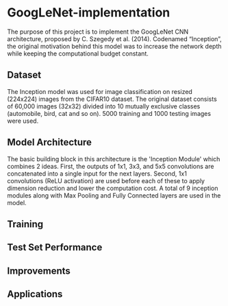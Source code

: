 # GoogLeNet-implementation
The purpose of this project is to implement the GoogLeNet CNN architecture, proposed by C. Szegedy et al. (2014). Codenamed “Inception”, the original motivation behind this model was to increase the network depth while keeping the computational budget constant.
## Dataset
The Inception model was used for image classification on resized (224x224) images from the CIFAR10 dataset. The original dataset consists of 60,000 images (32x32) divided into 10 mutually exclusive classes (automobile, bird, cat and so on). 5000 training and 1000 testing images were used.
## Model Architecture
The basic building block in this architecture is the 'Inception Module' which combines 2 ideas. First, the outputs of 1x1, 3x3, and 5x5 convolutions are concatenated into a single input for the next layers. Second, 1x1 convolutions (ReLU activation) are used before each of these to apply dimension reduction and lower the computation cost. A total of 9 inception modules along with Max Pooling and Fully Connected layers are used in the model.
## Training
## Test Set Performance
## Improvements
## Applications
